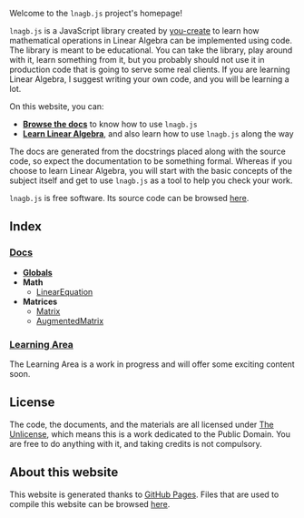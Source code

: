 Welcome to the `lnagb.js` project's homepage!

`lnagb.js` is a JavaScript library created by [you-create][gh yc] to learn how
mathematical operations in Linear Algebra can be implemented using code. The
library is meant to be educational. You can take the library, play around with
it, learn something from it, but you probably should not use it in production
code that is going to serve some real clients. If you are learning Linear
Algebra, I suggest writing your own code, and you will be learning a lot.

On this website, you can:
- **[Browse the docs][docs]** to know how to use `lnagb.js`
- **[Learn Linear Algebra][learn]**, and also learn how to use `lnagb.js` along the way

The docs are generated from the docstrings placed along with the source code,
so expect the documentation to be something formal. Whereas if you choose to
learn Linear Algebra, you will start with the basic concepts of the subject
itself and get to use `lnagb.js` as a tool to help you check your work.

`lnagb.js` is free software. Its source code can be browsed [here][gh lnagbjs].

[gh yc]: https://github.com/you-create/
[docs]: ./lnagb.js/
[learn]: ./learn/
[gh lnagbjs]: https://github.com/vecma-org/lnagb.js

## Index

### [Docs][docs]

- **[Globals](./lnagb.js/Globals)**
- **Math**
	- [LinearEquation](./lnagb.js/math/LinearEquation)
- **Matrices**
	- [Matrix](./lnagb.js/matrices/Matrix)
	- [AugmentedMatrix](./lnagb.js/matrices/AugmentedMatrix)

### [Learning Area][learn]

The Learning Area is a work in progress and will offer some exciting content
soon.

## License

The code, the documents, and the materials are all licensed under
[The Unlicense][lic], which means this is a work dedicated to the Public Domain.
You are free to do anything with it, and taking credits is not compulsory.

[lic]: https://unlicense.org/

## About this website

This website is generated thanks to [GitHub Pages][gh pages]. Files that are
used to compile this website can be browsed [here][gh lnagbjs docs].

[gh pages]: https://pages.github.com/
[gh lnagbjs docs]: https://github.com/vecma-org/lnagb.js/tree/master/docs
